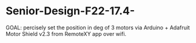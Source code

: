 # Senior-Design-F22-17.4-

GOAL: percisely set the position in deg of 3 motors via Arduino + Adafruit Motor Shield v2.3 from RemoteXY app over wifi.
